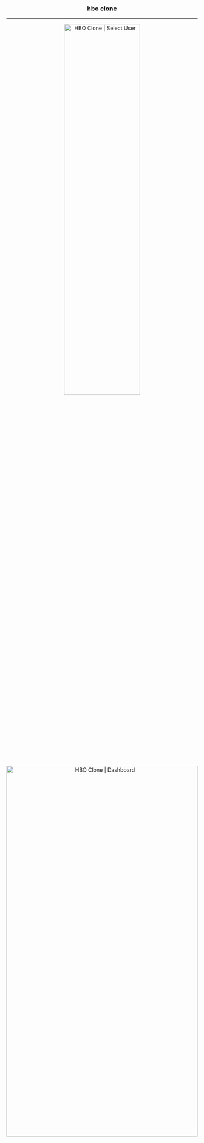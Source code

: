 <h3 align="center">hbo clone</h3>

---
<p align="center">
    <img width=200px height=50%
        src="https://user-images.githubusercontent.com/23082238/241808803-80b37333-6965-4a86-94a2-96ab9972f559.png"
        alt="HBO Clone | Select User">
    <img width=100% height=50%
        src="https://user-images.githubusercontent.com/23082238/241809033-edc0da72-ae68-44af-b266-5b73522724f1.png"
        alt="HBO Clone | Dashboard">

</p>


<p align="center"> HBO Redesign
    <br>
</p>

## Content

- [About](#about)
- [Tools](#tools)
- [Author](#author)

## About <a name="about"></a>

Redesign HBO web app consuming tmdb api.

### Requirements

- NodeJS
- NextJS 13
- Internet (for documentation)
- VSCode

### Installation

Clone this repository

```
git clone https://github.com/andeilsongf/hbo-clone.git
```

Get inside the folder project

```
cd hbo-clone
```

Run Project

```
npm run dev
```

## Tools <a name="tools"></a>
- [NodeJS](https://nodejs.org/en) 
- [NextJS](https://nextjs.org/) - Framework for Web
- [TailwindCSS](https://tailwindcss.com/) - CSS in JS
- [PostCSS](https://postcss.org/) - CSS in JS
- [ESLint](https://eslint.org/)
- [Typescript](https://www.typescriptlang.org/) - Superset Javascript
- [Axios](https://axios-http.com/docs/intro) - API Fetch

## Author <a name="author"></a>

- [@andeilsongf](https://github.com/andeilsongf)
